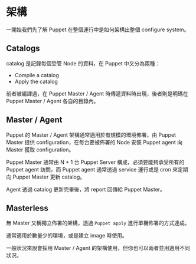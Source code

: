# 架構

一開始我們先了解 Puppet 在整個運行中是如何架構出整個 configure system。

## Catalogs

catalog 是記錄每個受管 Node 的資料，在 Puppet 中又分為兩種：

- Compile a catalog
- Apply the catalog

前者被編譯過，在 Puppet Master / Agent 時傳遞資料時出現，後者則是明碼在 Puppet Master / Agent 各自的目錄內。

## Master / Agent

Puppet 的 Master / Agent 架構通常適用於有規模的環境佈署，由 Puppet Master 提供 configuration，在每台要被佈署的 Node 安裝 Puppet agent 向 Master 獲取 configuration。

Puppet Master 通常由 N + 1 台 Puppet Server 構成，必須要能夠承受所有的 Puppet agent 訪問，而 Puppet agent 通常透過 service 運行或是 cron 來定期向 Puppet Master 更新 catalog。

Agent 透過 catalog 更新完畢後，將 report 回傳給 Puppet Master。

## Masterless

無 Master 又稱獨立佈署的架構，透過 `Puppet apply` 進行單機佈署的方式達成。

通常適用於數量少的環境，或是建立 image 時使用。


一般狀況來說會採用 Master / Agent 的架構使用，但你也可以兩者並用適用不同狀況。